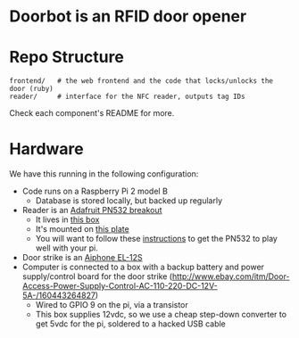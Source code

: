 Doorbot is an RFID door opener
===========

# Repo Structure

    frontend/   # the web frontend and the code that locks/unlocks the door (ruby)
    reader/     # interface for the NFC reader, outputs tag IDs

Check each component's README for more.

# Hardware

We have this running in the following configuration:

* Code runs on a Raspberry Pi 2 model B
  * Database is stored locally, but backed up regularly
* Reader is an [Adafruit PN532 breakout](https://www.adafruit.com/product/364)
  * It lives in [this box](https://www.polycase.com/ml-45f-15)
  * It's mounted on [this plate](https://www.polycase.com/ml-45k)
  * You will want to follow these [instructions](https://learn.adafruit.com/adafruit-nfc-rfid-on-raspberry-pi) to get the PN532 to play well with your pi.
* Door strike is an [Aiphone EL-12S](https://www.amazon.com/Aiphone-EL-12S-Electric-Strike-Requirement/dp/B002HM53Q0)
* Computer is connected to a box with a backup battery and power supply/control board for the door strike (http://www.ebay.com/itm/Door-Access-Power-Supply-Control-AC-110-220-DC-12V-5A-/160443264827)
  * Wired to GPIO 9 on the pi, via a transistor
  * This box supplies 12vdc, so we use a cheap step-down converter to get 5vdc for the pi, soldered to a hacked USB cable

